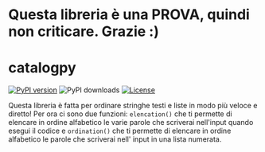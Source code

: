 # Questa libreria è una PROVA, quindi non criticare. Grazie :)

# catalogpy

[![PyPI version](https://img.shields.io/pypi/v/catalogpy)](https://pypi.org/project/catalogpy/)
![![PyPI downloads](https://img.shields.io/pypi/dm/CatalogPy)](https://pypi.org/project/CatalogPy/)
[![License](https://img.shields.io/pypi/l/catalogpy)](https://github.com/Gabinan890/catalogpy/blob/main/LICENSE)

Questa libreria è fatta per ordinare stringhe testi e liste in modo più veloce e diretto!
Per ora ci sono due funzioni: ```elencation()``` che ti permette di elencare in ordine alfabetico le varie parole 
che scriverai nell'input quando esegui il codice e ```ordination()``` che ti permette di elencare in ordine alfabetico 
le parole che scriverai nell' input in una lista numerata.